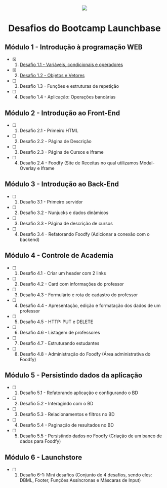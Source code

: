 <h1 align="center">
<img src="https://camo.githubusercontent.com/268b1344409fac98c4eeda520482b6910c4ddcba/68747470733a2f2f73746f726167652e676f6f676c65617069732e636f6d2f676f6c64656e2d77696e642f626f6f7463616d702d6c61756e6368626173652f6c6f676f2e706e67" />
</h1>

<h1 align="center"> Desafios do Bootcamp Launchbase </h1>

## Módulo 1 - Introdução à programação WEB

- [x] 1. [Desafio 1.1 - Variáveis, condicionais e operadores](/Desafios/Desafio.1-1)
- [x] 2. [Desafio 1.2 - Objetos e Vetores](/Desafios/Desafio.1-2)
- [ ] 3. Desafio 1.3 - Funções e estruturas de repetição
- [ ] 4. Desafio 1.4 - Aplicação: Operações bancárias

## Módulo 2 - Introdução ao Front-End

- [ ] 1. Desafio 2.1 - Primeiro HTML
- [ ] 2. Desafio 2.2 - Página de Descrição
- [ ] 3. Desafio 2.3 - Página de Cursos e Iframe
- [ ] 4. Desafio 2.4 - Foodfy (Site de Receitas no qual utilizamos Modal-Overlay e Iframe

## Módulo 3 - Introdução ao Back-End

- [ ] 1. Desafio 3.1 - Primeiro servidor
- [ ] 2. Desafio 3.2 - Nunjucks e dados dinâmicos
- [ ] 3. Desafio 3.3 - Página de descrição de cursos
- [ ] 4. Desafio 3.4 - Refatorando Foodfy (Adicionar a conexão com o backend)

## Módulo 4 - Controle de Academia

- [ ] 1. Desafio 4.1 - Criar um header com 2 links
- [ ] 2. Desafio 4.2 - Card com informações do professor
- [ ] 3. Desafio 4.3 - Formulário e rota de cadastro do professor
- [ ] 4. Desafio 4.4 - Apresentação, edição e formatação dos dados de um professor
- [ ] 5. Desafio 4.5 - HTTP: PUT e DELETE
- [ ] 6. Desafio 4.6 - Listagem de professores
- [ ] 7. Desafio 4.7 - Estruturando estudantes
- [ ] 8. Desafio 4.8 - Administração do Foodfy (Área administrativa do Foodfy)

## Módulo 5 - Persistindo dados da aplicação

- [ ] 1. Desafio 5.1 - Refatorando aplicação e configurando o BD
- [ ] 2. Desafio 5.2 - Interagindo com o BD
- [ ] 3. Desafio 5.3 - Relacionamentos e filtros no BD
- [ ] 4. Desafio 5.4 - Paginação de resultados no BD
- [ ] 5. Desafio 5.5 - Persistindo dados no Foodfy (Criação de um banco de dados para Foodfy)

## Módulo 6 - Launchstore

- [ ] 1. Desafio 6-1: Mini desafios (Conjunto de 4 desafios, sendo eles: DBML, Footer, Funções Assíncronas e Máscaras de Input)
